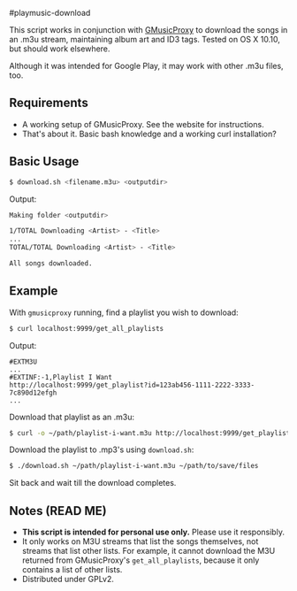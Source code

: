 #playmusic-download

This script works in conjunction with [GMusicProxy](http://gmusicproxy.net/) to download the songs in an .m3u stream, maintaining album art and ID3 tags. Tested on OS X 10.10, but should work elsewhere.

Although it was intended for Google Play, it may work with other .m3u files, too.

## Requirements
  * A working setup of GMusicProxy. See the website for instructions.
  * That's about it. Basic bash knowledge and a working curl installation?

## Basic Usage
```bash
$ download.sh <filename.m3u> <outputdir>
```
Output:
```bash
Making folder <outputdir>

1/TOTAL Downloading <Artist> - <Title>
...
TOTAL/TOTAL Downloading <Artist> - <Title>

All songs downloaded.
```

## Example
With `gmusicproxy` running, find a playlist you wish to download:
```bash
$ curl localhost:9999/get_all_playlists
```
Output:
```
#EXTM3U
...
#EXTINF:-1,Playlist I Want
http://localhost:9999/get_playlist?id=123ab456-1111-2222-3333-7c890d12efgh
...
```
Download that playlist as an .m3u:
```bash
$ curl -o ~/path/playlist-i-want.m3u http://localhost:9999/get_playlist?id=123ab456-1111-2222-3333-7c890d12efgh
```
Download the playlist to .mp3's using `download.sh`:
```bash
$ ./download.sh ~/path/playlist-i-want.m3u ~/path/to/save/files
```
Sit back and wait till the download completes.

## Notes (READ ME)
  * **This script is intended for personal use only.** Please use it responsibly.
  * It only works on M3U streams that list the songs themselves, not streams that list other lists. For example, it cannot download the M3U returned from GMusicProxy's `get_all_playlists`, because it only contains a list of other lists.
  * Distributed under GPLv2.
